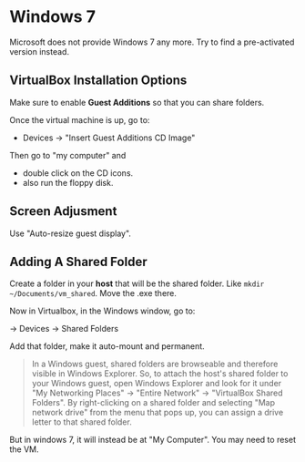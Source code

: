 # Windows 7

Microsoft does not provide Windows 7 any more.
Try to find a pre-activated version instead.

## VirtualBox Installation Options

Make sure to enable **Guest Additions** so that you can share folders.

Once the virtual machine is up, go to:

- Devices -> "Insert Guest Additions CD Image"

Then go to "my computer" and
- double click on the CD icons.
- also run the floppy disk.

## Screen Adjusment

Use "Auto-resize guest display".

## Adding A Shared Folder

Create a folder in your **host** that will be the shared folder. Like
`mkdir ~/Documents/vm_shared`. Move the .exe there.

Now in Virtualbox, in the Windows window, go to:

-> Devices -> Shared Folders

Add that folder, make it auto-mount and permanent.

> In a Windows guest, shared folders are browseable and therefore visible in
> Windows Explorer. So, to attach the host's shared folder to your Windows
> guest, open Windows Explorer and look for it under "My Networking Places" ->
> "Entire Network" -> "VirtualBox Shared Folders". By right-clicking on a
> shared folder and selecting "Map network drive" from the menu that pops up,
> you can assign a drive letter to that shared folder.

But in windows 7, it will instead be at "My Computer".
You may need to reset the VM.
